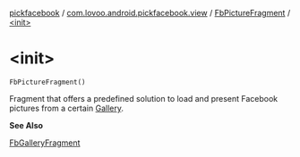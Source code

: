 [pickfacebook](../../index.md) / [com.lovoo.android.pickfacebook.view](../index.md) / [FbPictureFragment](index.md) / [&lt;init&gt;](./-init-.md)

# &lt;init&gt;

`FbPictureFragment()`

Fragment that offers a predefined solution to load and present Facebook pictures from a certain [Gallery](#).

**See Also**

[FbGalleryFragment](../-fb-gallery-fragment/index.md)


